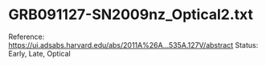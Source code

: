 # GRB091127-SN2009nz_Optical2.txt

Reference: https://ui.adsabs.harvard.edu/abs/2011A%26A...535A.127V/abstract
Status: Early, Late, Optical